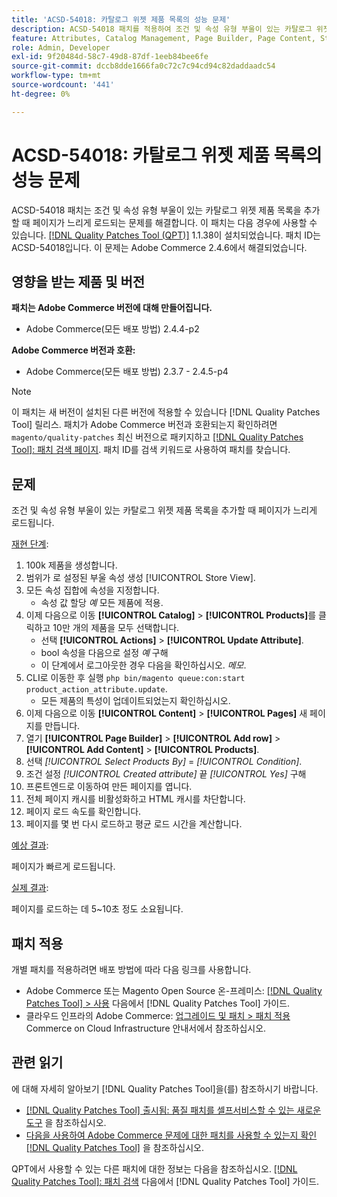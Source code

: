 ```yaml
---
title: 'ACSD-54018: 카탈로그 위젯 제품 목록의 성능 문제'
description: ACSD-54018 패치를 적용하여 조건 및 속성 유형 부울이 있는 카탈로그 위젯 제품 목록을 추가할 때 페이지가 느리게 로드되는 Adobe Commerce 문제를 해결합니다.
feature: Attributes, Catalog Management, Page Builder, Page Content, Storefront
role: Admin, Developer
exl-id: 9f20484d-58c7-49d8-87df-1eeb84bee6fe
source-git-commit: dccb8dde1666fa0c72c7c94cd94c82daddaadc54
workflow-type: tm+mt
source-wordcount: '441'
ht-degree: 0%

---
```


# ACSD-54018: 카탈로그 위젯 제품 목록의 성능 문제

ACSD-54018 패치는 조건 및 속성 유형 부울이 있는 카탈로그 위젯 제품 목록을 추가할 때 페이지가 느리게 로드되는 문제를 해결합니다. 이 패치는 다음 경우에 사용할 수 있습니다. [[!DNL Quality Patches Tool (QPT)]](/help/announcements/adobe-commerce-announcements/magento-quality-patches-released-new-tool-to-self-serve-quality-patches.md) 1.1.38이 설치되었습니다. 패치 ID는 ACSD-54018입니다. 이 문제는 Adobe Commerce 2.4.6에서 해결되었습니다.

## 영향을 받는 제품 및 버전

**패치는 Adobe Commerce 버전에 대해 만들어집니다.**

* Adobe Commerce(모든 배포 방법) 2.4.4-p2

**Adobe Commerce 버전과 호환:**

* Adobe Commerce(모든 배포 방법) 2.3.7 - 2.4.5-p4

>[!NOTE]
>
>이 패치는 새 버전이 설치된 다른 버전에 적용할 수 있습니다 [!DNL Quality Patches Tool] 릴리스. 패치가 Adobe Commerce 버전과 호환되는지 확인하려면 `magento/quality-patches` 최신 버전으로 패키지하고 [[!DNL Quality Patches Tool]: 패치 검색 페이지](https://experienceleague.adobe.com/tools/commerce-quality-patches/index.html). 패치 ID를 검색 키워드로 사용하여 패치를 찾습니다.

## 문제

조건 및 속성 유형 부울이 있는 카탈로그 위젯 제품 목록을 추가할 때 페이지가 느리게 로드됩니다.

<u>재현 단계</u>:

1. 100k 제품을 생성합니다.
1. 범위가 로 설정된 부울 속성 생성 [!UICONTROL Store View].
1. 모든 속성 집합에 속성을 지정합니다.
   * 속성 값 할당 *예* 모든 제품에 적용.
1. 이제 다음으로 이동 **[!UICONTROL Catalog]** > **[!UICONTROL Products]**&#x200B;를 클릭하고 10만 개의 제품을 모두 선택합니다.
   * 선택 **[!UICONTROL Actions]** > **[!UICONTROL Update Attribute]**.
   * bool 속성을 다음으로 설정 *예* 구해
   * 이 단계에서 로그아웃한 경우 다음을 확인하십시오. *메모*.
1. CLI로 이동한 후 실행 `php bin/magento queue:con:start product_action_attribute.update`.
   * 모든 제품의 특성이 업데이트되었는지 확인하십시오.
1. 이제 다음으로 이동 **[!UICONTROL Content]** > **[!UICONTROL Pages]** 새 페이지를 만듭니다.
1. 열기 **[!UICONTROL Page Builder]** > **[!UICONTROL Add row]** > **[!UICONTROL Add Content]** > **[!UICONTROL Products]**.
1. 선택 *[!UICONTROL Select Products By]* = *[!UICONTROL Condition]*.
1. 조건 설정 *[!UICONTROL Created attribute]* 끝 *[!UICONTROL Yes]* 구해
1. 프론트엔드로 이동하여 만든 페이지를 엽니다.
1. 전체 페이지 캐시를 비활성화하고 HTML 캐시를 차단합니다.
1. 페이지 로드 속도를 확인합니다.
1. 페이지를 몇 번 다시 로드하고 평균 로드 시간을 계산합니다.

<u>예상 결과</u>:

페이지가 빠르게 로드됩니다.

<u>실제 결과</u>:

페이지를 로드하는 데 5~10초 정도 소요됩니다.

## 패치 적용

개별 패치를 적용하려면 배포 방법에 따라 다음 링크를 사용합니다.

* Adobe Commerce 또는 Magento Open Source 온-프레미스: [[!DNL Quality Patches Tool] > 사용](https://experienceleague.adobe.com/docs/commerce-operations/tools/quality-patches-tool/usage.html) 다음에서 [!DNL Quality Patches Tool] 가이드.
* 클라우드 인프라의 Adobe Commerce: [업그레이드 및 패치 > 패치 적용](https://experienceleague.adobe.com/docs/commerce-cloud-service/user-guide/develop/upgrade/apply-patches.html) Commerce on Cloud Infrastructure 안내서에서 참조하십시오.

## 관련 읽기

에 대해 자세히 알아보기 [!DNL Quality Patches Tool]을(를) 참조하시기 바랍니다.

* [[!DNL Quality Patches Tool] 출시됨: 품질 패치를 셀프서비스할 수 있는 새로운 도구](/help/announcements/adobe-commerce-announcements/magento-quality-patches-released-new-tool-to-self-serve-quality-patches.md) 을 참조하십시오.
* [다음을 사용하여 Adobe Commerce 문제에 대한 패치를 사용할 수 있는지 확인 [!DNL Quality Patches Tool]](/help/support-tools/patches-available-in-qpt-tool/check-patch-for-magento-issue-with-magento-quality-patches.md) 을 참조하십시오.

QPT에서 사용할 수 있는 다른 패치에 대한 정보는 다음을 참조하십시오. [[!DNL Quality Patches Tool]: 패치 검색](https://experienceleague.adobe.com/tools/commerce-quality-patches/index.html) 다음에서 [!DNL Quality Patches Tool] 가이드.
